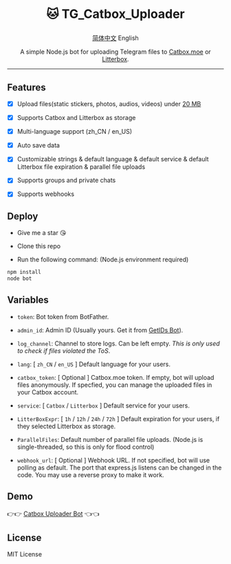 # <p align="center">🐱 TG_Catbox_Uploader</p>

<p align="center"><a href="https://github.com/AnotiaWang/TG_Catbox_Uploader#readme">简体中文</a> English</p>

<p align="center">A simple Node.js bot for uploading Telegram files to <a href="https://catbox.moe">Catbox.moe</a> or <a href="https://litterbox.catbox.moe">Litterbox</a>.</p>

------------ 

## Features

- [x] Upload files(static stickers, photos, audios, videos) under [20 MB](https://core.telegram.org/bots/api#getfile)

- [x] Supports Catbox and Litterbox as storage

- [x] Multi-language support (zh_CN / en_US)

- [x] Auto save data

- [x] Customizable strings & default language & default service & default Litterbox file expiration & parallel file uploads

- [x] Supports groups and private chats

- [x] Supports webhooks

## Deploy

- Give me a star 😘

- Clone this repo

- Run the following command: (Node.js environment required)

```Bash
npm install
node bot
```

## Variables

- `token`: Bot token from BotFather.

- `admin_id`: Admin ID (Usually yours. Get it from [GetIDs Bot](https://t.me/getidsbot)).

- `log_channel`: Channel to store logs. Can be left empty. *This is only used to check if files violated the ToS*.

- `lang`: [ `zh_CN` / `en_US` ] Default language for your users.

- `catbox_token`: [ Optional ] Catbox.moe token. If empty, bot will upload files anonymously. If specfied, you can manage the uploaded files in your Catbox account.

- `service`: [ `Catbox` / `Litterbox` ] Default service for your users.

- `LitterBoxExpr`: [ `1h` / `12h` / `24h` / `72h` ] Default expiration for your users, if they selected Litterbox as storage.

- `ParallelFiles`: Default number of parallel file uploads. (Node.js is single-threaded, so this is only for flood control)

- `webhook_url`: [ Optional ] Webhook URL. If not specified, bot will use polling as default. The port that express.js listens can be changed in the code. You may use a reverse proxy to make it work.

## Demo

👉👉 [Catbox Uploader Bot](https://t.me/CatboxUploaderBot) 👈👈

## License

MIT License
